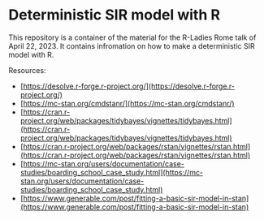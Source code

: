 # Deterministic SIR model with R

This repository is a container of the material for the R-Ladies Rome talk of April 22, 2023. 
It contains infromation on how to make a deterministic SIR model with R. 

Resources:

- [https://desolve.r-forge.r-project.org/](https://desolve.r-forge.r-project.org/)
- [https://mc-stan.org/cmdstanr/](https://mc-stan.org/cmdstanr/)
- [https://cran.r-project.org/web/packages/tidybayes/vignettes/tidybayes.html](https://cran.r-project.org/web/packages/tidybayes/vignettes/tidybayes.html)
- [https://cran.r-project.org/web/packages/rstan/vignettes/rstan.html](https://cran.r-project.org/web/packages/rstan/vignettes/rstan.html)
- [https://mc-stan.org/users/documentation/case-studies/boarding_school_case_study.html](https://mc-stan.org/users/documentation/case-studies/boarding_school_case_study.html)
- [https://www.generable.com/post/fitting-a-basic-sir-model-in-stan](https://www.generable.com/post/fitting-a-basic-sir-model-in-stan)
